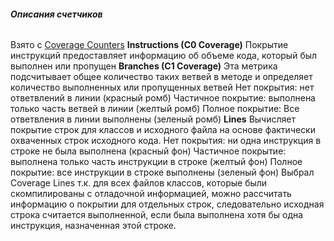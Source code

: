 ###### **Описания счетчиков** 
Взято с [Coverage Counters](https://www.jacoco.org/jacoco/trunk/doc/counters.html)
**Instructions (C0 Coverage)**
Покрытие инструкций предоставляет информацию об объеме кода, который был выполнен или пропущен
**Branches (C1 Coverage)**
Эта метрика подсчитывает общее количество таких ветвей в методе и определяет количество выполненных или пропущенных
ветвей
Нет покрытия: нет ответвлений в линии (красный ромб)
Частичное покрытие: выполнена только часть ветвей в линии (желтый ромб)
Полное покрытие: Все ответвления в линии выполнены (зеленый ромб)
**Lines**
Вычисляет покрытие строк для классов и исходного файла на основе фактически охваченных строк исходного кода.
Нет покрытия: ни одна инструкция в строке не была выполнена (красный фон)
Частичное покрытие: выполнена только часть инструкции в строке (желтый фон)
Полное покрытие: все инструкции в строке выполнены (зеленый фон)
 Выбрал Сoverage Lines т.к. для всех файлов классов, которые были скомпилированы с отладочной информацией, 
можно рассчитать информацию о покрытии для отдельных строк, следовательно исходная строка считается выполненной, 
если была выполнена хотя бы одна инструкция, назначенная этой строке.
